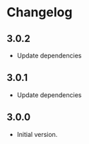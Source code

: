 # Changelog

## 3.0.2

- Update dependencies

## 3.0.1

- Update dependencies

## 3.0.0

- Initial version.

